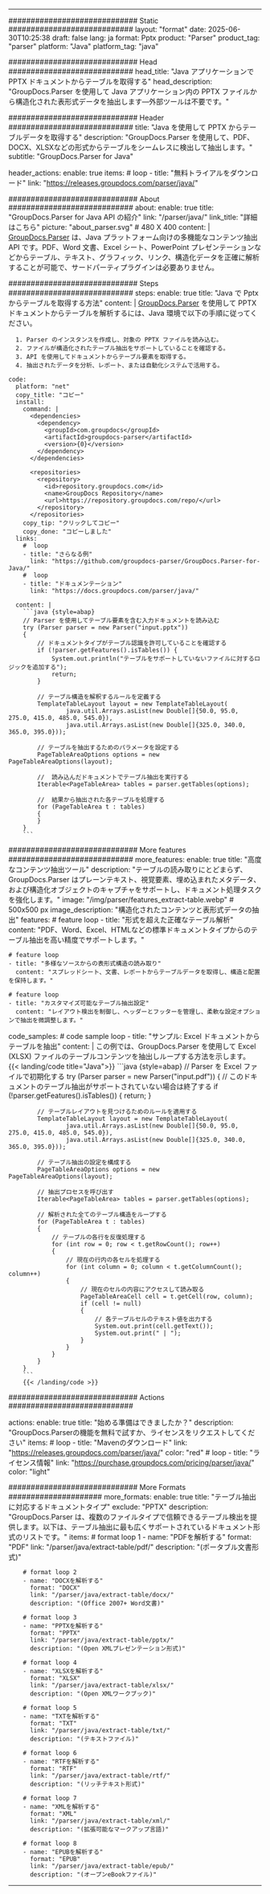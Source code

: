 


---
############################# Static ############################
layout: "format"
date:  2025-06-30T10:25:38
draft: false
lang: ja
format: Pptx
product: "Parser"
product_tag: "parser"
platform: "Java"
platform_tag: "java"

############################# Head ############################
head_title: "Java アプリケーションで PPTX ドキュメントからテーブルを取得する"
head_description: "GroupDocs.Parser を使用して Java アプリケーション内の PPTX ファイルから構造化された表形式データを抽出します—外部ツールは不要です。"

############################# Header ############################
title: "Java を使用して PPTX からテーブルデータを取得する" 
description: "GroupDocs.Parser を使用して、PDF、DOCX、XLSXなどの形式からテーブルをシームレスに検出して抽出します。"
subtitle: "GroupDocs.Parser for Java" 

header_actions:
  enable: true
  items:
    #  loop
    - title: "無料トライアルをダウンロード"
      link: "https://releases.groupdocs.com/parser/java/"
      
############################# About ############################
about:
    enable: true
    title: "GroupDocs.Parser for Java API の紹介"
    link: "/parser/java/"
    link_title: "詳細はこちら"
    picture: "about_parser.svg" # 480 X 400
    content: |
       [GroupDocs.Parser](/parser/java/) は、Java プラットフォーム向けの多機能なコンテンツ抽出 API です。PDF、Word 文書、Excel シート、PowerPoint プレゼンテーションなどからテーブル、テキスト、グラフィック、リンク、構造化データを正確に解析することが可能で、サードパーティプラグインは必要ありません。

############################# Steps ############################
steps:
    enable: true
    title: "Java で Pptx からテーブルを取得する方法"
    content: |
      [GroupDocs.Parser](/parser/java/) を使用して PPTX ドキュメントからテーブルを解析するには、Java 環境で以下の手順に従ってください。
      
      1. Parser のインスタンスを作成し、対象の PPTX ファイルを読み込む。
      2. ファイルが構造化されたテーブル抽出をサポートしていることを確認する。
      3. API を使用してドキュメントからテーブル要素を取得する。
      4. 抽出されたデータを分析、レポート、または自動化システムで活用する。
   
    code:
      platform: "net"
      copy_title: "コピー"
      install:
        command: |
          <dependencies>
            <dependency>
              <groupId>com.groupdocs</groupId>
              <artifactId>groupdocs-parser</artifactId>
              <version>{0}</version>
            </dependency>
          </dependencies>

          <repositories>
            <repository>
              <id>repository.groupdocs.com</id>
              <name>GroupDocs Repository</name>
              <url>https://repository.groupdocs.com/repo/</url>
            </repository>
          </repositories>
        copy_tip: "クリックしてコピー"
        copy_done: "コピーしました"
      links:
        #  loop
        - title: "さらなる例"
          link: "https://github.com/groupdocs-parser/GroupDocs.Parser-for-Java/"
        #  loop
        - title: "ドキュメンテーション"
          link: "https://docs.groupdocs.com/parser/java/"
          
      content: |
        ```java {style=abap}
        // Parser を使用してテーブル要素を含む入力ドキュメントを読み込む
        try (Parser parser = new Parser("input.pptx"))
        {
            // ドキュメントタイプがテーブル認識を許可していることを確認する
            if (!parser.getFeatures().isTables()) {
                System.out.println("テーブルをサポートしていないファイルに対するロジックを追加する");
                return;
            }

            // テーブル構造を解釈するルールを定義する
            TemplateTableLayout layout = new TemplateTableLayout(
                    java.util.Arrays.asList(new Double[]{50.0, 95.0, 275.0, 415.0, 485.0, 545.0}),
                    java.util.Arrays.asList(new Double[]{325.0, 340.0, 365.0, 395.0}));

            // テーブルを抽出するためのパラメータを設定する
            PageTableAreaOptions options = new PageTableAreaOptions(layout);

            //  読み込んだドキュメントでテーブル抽出を実行する
            Iterable<PageTableArea> tables = parser.getTables(options);

            //  結果から抽出された各テーブルを処理する
            for (PageTableArea t : tables) 
            {
            }
        }
        ```            

############################# More features ############################
more_features:
  enable: true
  title: "高度なコンテンツ抽出ツール"
  description: "テーブルの読み取りにとどまらず、GroupDocs.Parser はプレーンテキスト、視覚要素、埋め込まれたメタデータ、および構造化オブジェクトのキャプチャをサポートし、ドキュメント処理タスクを強化します。"
  image: "/img/parser/features_extract-table.webp" # 500x500 px
  image_description: "構造化されたコンテンツと表形式データの抽出"
  features:
    # feature loop
    - title: "形式を超えた正確なテーブル解析"
      content: "PDF、Word、Excel、HTMLなどの標準ドキュメントタイプからのテーブル抽出を高い精度でサポートします。"

    # feature loop
    - title: "多様なソースからの表形式構造の読み取り"
      content: "スプレッドシート、文書、レポートからテーブルデータを取得し、構造と配置を保持します。"

    # feature loop
    - title: "カスタマイズ可能なテーブル抽出設定"
      content: "レイアウト検出を制御し、ヘッダーとフッターを管理し、柔軟な設定オプションで抽出を微調整します。"
      
  code_samples:
    # code sample loop
    - title: "サンプル: Excel ドキュメントからテーブルを抽出"
      content: |
        この例では、GroupDocs.Parser を使用して Excel (XLSX) ファイルのテーブルコンテンツを抽出しループする方法を示します。
        {{< landing/code title="Java">}}
        ```java {style=abap}
        //  Parser を Excel ファイルで初期化する
        try (Parser parser = new Parser("input.pdf"))
        {
            // このドキュメントのテーブル抽出がサポートされていない場合は終了する
            if (!parser.getFeatures().isTables())
            {
                return;
            }

            // テーブルレイアウトを見つけるためのルールを適用する
            TemplateTableLayout layout = new TemplateTableLayout(
                    java.util.Arrays.asList(new Double[]{50.0, 95.0, 275.0, 415.0, 485.0, 545.0}),
                    java.util.Arrays.asList(new Double[]{325.0, 340.0, 365.0, 395.0}));

            // テーブル抽出の設定を構成する
            PageTableAreaOptions options = new PageTableAreaOptions(layout);

            // 抽出プロセスを呼び出す
            Iterable<PageTableArea> tables = parser.getTables(options);

            // 解析された全てのテーブル構造をループする
            for (PageTableArea t : tables)
            {
                // テーブルの各行を反復処理する
                for (int row = 0; row < t.getRowCount(); row++)
                {
                    // 現在の行内の各セルを処理する
                    for (int column = 0; column < t.getColumnCount(); column++) 
                    {
                        // 現在のセルの内容にアクセスして読み取る
                        PageTableAreaCell cell = t.getCell(row, column);
                        if (cell != null)
                        {
                            // 各テーブルセルのテキスト値を出力する
                            System.out.print(cell.getText());
                            System.out.print(" | ");
                        }
                    }
                }
            }
        }
        ```
        {{< /landing/code >}}


############################# Actions ############################

actions:
  enable: true
  title: "始める準備はできましたか？"
  description: "GroupDocs.Parserの機能を無料で試すか、ライセンスをリクエストしてください"
  items:
    #  loop
    - title: "Mavenのダウンロード"
      link: "https://releases.groupdocs.com/parser/java/"
      color: "red"
        #  loop
    - title: "ライセンス情報"
      link: "https://purchase.groupdocs.com/pricing/parser/java/"
      color: "light"


############################# More Formats #####################
more_formats:
    enable: true
    title: "テーブル抽出に対応するドキュメントタイプ"
    exclude: "PPTX"
    description: "GroupDocs.Parser は、複数のファイルタイプで信頼できるテーブル検出を提供します。以下は、テーブル抽出に最も広くサポートされているドキュメント形式のリストです。"
    items: 
        # format loop 1
        - name: "PDFを解析する"
          format: "PDF"
          link: "/parser/java/extract-table/pdf/"
          description: "(ポータブル文書形式)"
          
        # format loop 2
        - name: "DOCXを解析する"
          format: "DOCX"
          link: "/parser/java/extract-table/docx/"
          description: "(Office 2007+ Word文書)"
          
        # format loop 3
        - name: "PPTXを解析する"
          format: "PPTX"
          link: "/parser/java/extract-table/pptx/"
          description: "(Open XMLプレゼンテーション形式)"
          
        # format loop 4
        - name: "XLSXを解析する"
          format: "XLSX"
          link: "/parser/java/extract-table/xlsx/"
          description: "(Open XMLワークブック)"
          
        # format loop 5
        - name: "TXTを解析する"
          format: "TXT"
          link: "/parser/java/extract-table/txt/"
          description: "(テキストファイル)"
          
        # format loop 6
        - name: "RTFを解析する"
          format: "RTF"
          link: "/parser/java/extract-table/rtf/"
          description: "(リッチテキスト形式)"
          
        # format loop 7
        - name: "XMLを解析する"
          format: "XML"
          link: "/parser/java/extract-table/xml/"
          description: "(拡張可能なマークアップ言語)"
          
        # format loop 8
        - name: "EPUBを解析する"
          format: "EPUB"
          link: "/parser/java/extract-table/epub/"
          description: "(オープンeBookファイル)"
         
          

---